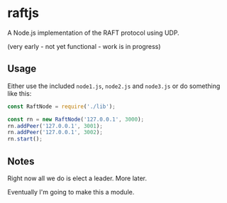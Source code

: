 # raftjs

A Node.js implementation of the RAFT protocol using UDP.

(very early - not yet functional - work is in progress)

## Usage
Either use the included `node1.js`, `node2.js` and `node3.js` or do something like this:
```js
const RaftNode = require('./lib');

const rn = new RaftNode('127.0.0.1', 3000);
rn.addPeer('127.0.0.1', 3001);
rn.addPeer('127.0.0.1', 3002);
rn.start();
```

## Notes
Right now all we do is elect a leader. More later.

Eventually I'm going to make this a module.
